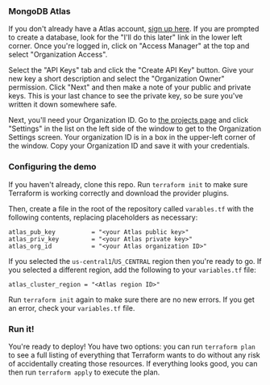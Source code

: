 ### MongoDB Atlas

If you don't already have a Atlas account, [sign up here](https://www.mongodb.com/cloud/atlas/register).
If you are prompted to create a database, look for the "I'll do this later" link
in the lower left corner. Once you're logged in, click on "Access Manager" at
the top and select "Organization Access".

Select the "API Keys" tab and click the "Create API Key" button. Give your new
key a short description and select the "Organization Owner" permission. Click
"Next" and then make a note of your public and private keys. This is your last
chance to see the private key, so be sure you've written it down somewhere safe.

Next, you'll need your Organization ID. Go to [the projects page](https://cloud.mongodb.com/v2#/org)
and click "Settings" in the list on the left side of the window to get to the
Organization Settings screen. Your organization ID is in a box in the upper-left
corner of the window. Copy your Organization ID and save it with your credentials.




### Configuring the demo

If you haven't already, clone this repo. Run `terraform init` to make sure
Terraform is working correctly and download the provider plugins.

Then, create a file in the root of the repository called `varables.tf` with
the following contents, replacing placeholders as necessary:

    atlas_pub_key          = "<your Atlas public key>"
    atlas_priv_key         = "<your Atlas private key>"
    atlas_org_id           = "<your Atlas organization ID>"



If you selected the `us-central1`/`US_CENTRAL` region then you're ready to go. If
you selected a different region, add the following to your `variables.tf` file:

    atlas_cluster_region = "<Atlas region ID>"

Run `terraform init` again to make sure there are no new errors. If you get an
error, check your `variables.tf` file.

### Run it!

You're ready to deploy! You have two options: you can run `terraform plan` to
see a full listing of everything that Terraform wants to do without any risk of
accidentally creating those resources. If everything looks good, you can then
run `terraform apply` to execute the plan.
